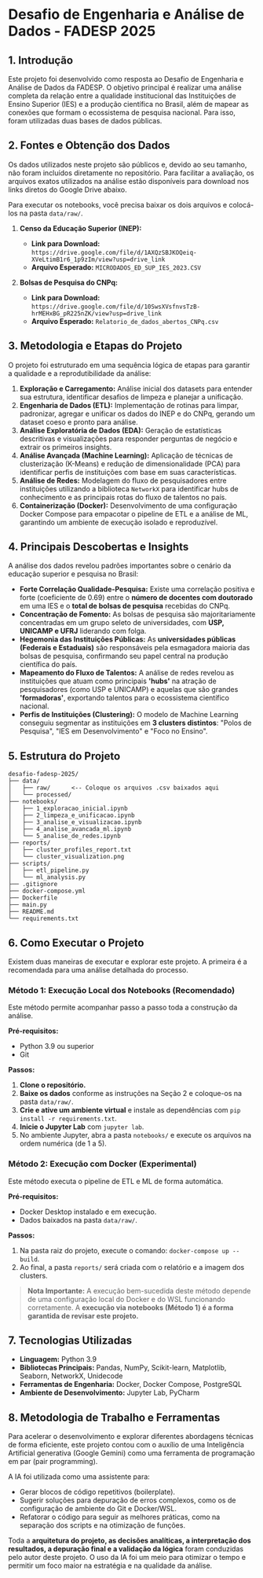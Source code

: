 # Desafio de Engenharia e Análise de Dados - FADESP 2025

## 1. Introdução

Este projeto foi desenvolvido como resposta ao Desafio de Engenharia e Análise de Dados da FADESP. O objetivo principal é realizar uma análise completa da relação entre a qualidade institucional das Instituições de Ensino Superior (IES) e a produção científica no Brasil, além de mapear as conexões que formam o ecossistema de pesquisa nacional. Para isso, foram utilizadas duas bases de dados públicas.

## 2. Fontes e Obtenção dos Dados

Os dados utilizados neste projeto são públicos e, devido ao seu tamanho, não foram incluídos diretamente no repositório. Para facilitar a avaliação, os arquivos exatos utilizados na análise estão disponíveis para download nos links diretos do Google Drive abaixo.

Para executar os notebooks, você precisa baixar os dois arquivos e colocá-los na pasta `data/raw/`.

1.  **Censo da Educação Superior (INEP):**
    * **Link para Download:** `https://drive.google.com/file/d/1AXQzSBJKOQeiq-XVeLtimB1r6_1p9zIm/view?usp=drive_link`
    * **Arquivo Esperado:** `MICRODADOS_ED_SUP_IES_2023.CSV`

2.  **Bolsas de Pesquisa do CNPq:**
    * **Link para Download:** `https://drive.google.com/file/d/10SwsXVsfnvsTzB-hrMEHxBG_pR225nZK/view?usp=drive_link`
    * **Arquivo Esperado:** `Relatorio_de_dados_abertos_CNPq.csv`

## 3. Metodologia e Etapas do Projeto

O projeto foi estruturado em uma sequência lógica de etapas para garantir a qualidade e a reprodutibilidade da análise:

1.  **Exploração e Carregamento:** Análise inicial dos datasets para entender sua estrutura, identificar desafios de limpeza e planejar a unificação.
2.  **Engenharia de Dados (ETL):** Implementação de rotinas para limpar, padronizar, agregar e unificar os dados do INEP e do CNPq, gerando um dataset coeso e pronto para análise.
3.  **Análise Exploratória de Dados (EDA):** Geração de estatísticas descritivas e visualizações para responder perguntas de negócio e extrair os primeiros insights.
4.  **Análise Avançada (Machine Learning):** Aplicação de técnicas de clusterização (K-Means) e redução de dimensionalidade (PCA) para identificar perfis de instituições com base em suas características.
5.  **Análise de Redes:** Modelagem do fluxo de pesquisadores entre instituições utilizando a biblioteca `NetworkX` para identificar hubs de conhecimento e as principais rotas do fluxo de talentos no país.
6.  **Containerização (Docker):** Desenvolvimento de uma configuração Docker Compose para empacotar o pipeline de ETL e a análise de ML, garantindo um ambiente de execução isolado e reproduzível.

## 4. Principais Descobertas e Insights

A análise dos dados revelou padrões importantes sobre o cenário da educação superior e pesquisa no Brasil:

* **Forte Correlação Qualidade-Pesquisa:** Existe uma correlação positiva e forte (coeficiente de 0.69) entre o **número de docentes com doutorado** em uma IES e o **total de bolsas de pesquisa** recebidas do CNPq.
* **Concentração de Fomento:** As bolsas de pesquisa são majoritariamente concentradas em um grupo seleto de universidades, com **USP, UNICAMP e UFRJ** liderando com folga.
* **Hegemonia das Instituições Públicas:** As **universidades públicas (Federais e Estaduais)** são responsáveis pela esmagadora maioria das bolsas de pesquisa, confirmando seu papel central na produção científica do país.
* **Mapeamento do Fluxo de Talentos:** A análise de redes revelou as instituições que atuam como principais **'hubs'** na atração de pesquisadores (como USP e UNICAMP) e aquelas que são grandes **'formadoras'**, exportando talentos para o ecossistema científico nacional.
* **Perfis de Instituições (Clustering):** O modelo de Machine Learning conseguiu segmentar as instituições em **3 clusters distintos**: "Polos de Pesquisa", "IES em Desenvolvimento" e "Foco no Ensino".

## 5. Estrutura do Projeto

```
desafio-fadesp-2025/
├── data/
│   ├── raw/      <-- Coloque os arquivos .csv baixados aqui
│   └── processed/
├── notebooks/
│   ├── 1_exploracao_inicial.ipynb
│   ├── 2_limpeza_e_unificacao.ipynb
│   ├── 3_analise_e_visualizacao.ipynb
│   ├── 4_analise_avancada_ml.ipynb
│   └── 5_analise_de_redes.ipynb
├── reports/
│   ├── cluster_profiles_report.txt
│   └── cluster_visualization.png
├── scripts/
│   ├── etl_pipeline.py
│   └── ml_analysis.py
├── .gitignore
├── docker-compose.yml
├── Dockerfile
├── main.py
├── README.md
└── requirements.txt
```

## 6. Como Executar o Projeto

Existem duas maneiras de executar e explorar este projeto. A primeira é a recomendada para uma análise detalhada do processo.

### Método 1: Execução Local dos Notebooks (Recomendado)

Este método permite acompanhar passo a passo toda a construção da análise.

**Pré-requisitos:**
* Python 3.9 ou superior
* Git

**Passos:**

1.  **Clone o repositório.**
2.  **Baixe os dados** conforme as instruções na Seção 2 e coloque-os na pasta `data/raw/`.
3.  **Crie e ative um ambiente virtual** e instale as dependências com `pip install -r requirements.txt`.
4.  **Inicie o Jupyter Lab** com `jupyter lab`.
5.  No ambiente Jupyter, abra a pasta `notebooks/` e execute os arquivos na ordem numérica (de 1 a 5).

### Método 2: Execução com Docker (Experimental)

Este método executa o pipeline de ETL e ML de forma automática.

**Pré-requisitos:**
* Docker Desktop instalado e em execução.
* Dados baixados na pasta `data/raw/`.

**Passos:**

1.  Na pasta raiz do projeto, execute o comando: `docker-compose up --build`.
2.  Ao final, a pasta `reports/` será criada com o relatório e a imagem dos clusters.

> **Nota Importante:** A execução bem-sucedida deste método depende de uma configuração local do Docker e do WSL funcionando corretamente. A **execução via notebooks (Método 1) é a forma garantida de revisar este projeto.**

## 7. Tecnologias Utilizadas

* **Linguagem:** Python 3.9
* **Bibliotecas Principais:** Pandas, NumPy, Scikit-learn, Matplotlib, Seaborn, NetworkX, Unidecode
* **Ferramentas de Engenharia:** Docker, Docker Compose, PostgreSQL
* **Ambiente de Desenvolvimento:** Jupyter Lab, PyCharm

## 8. Metodologia de Trabalho e Ferramentas

Para acelerar o desenvolvimento e explorar diferentes abordagens técnicas de forma eficiente, este projeto contou com o auxílio de uma Inteligência Artificial generativa (Google Gemini) como uma ferramenta de programação em par (pair programming).

A IA foi utilizada como uma assistente para:
* Gerar blocos de código repetitivos (boilerplate).
* Sugerir soluções para depuração de erros complexos, como os de configuração de ambiente do Git e Docker/WSL.
* Refatorar o código para seguir as melhores práticas, como na separação dos scripts e na otimização de funções.

Toda a **arquitetura do projeto, as decisões analíticas, a interpretação dos resultados, a depuração final e a validação da lógica** foram conduzidas pelo autor deste projeto. O uso da IA foi um meio para otimizar o tempo e permitir um foco maior na estratégia e na qualidade da análise.
